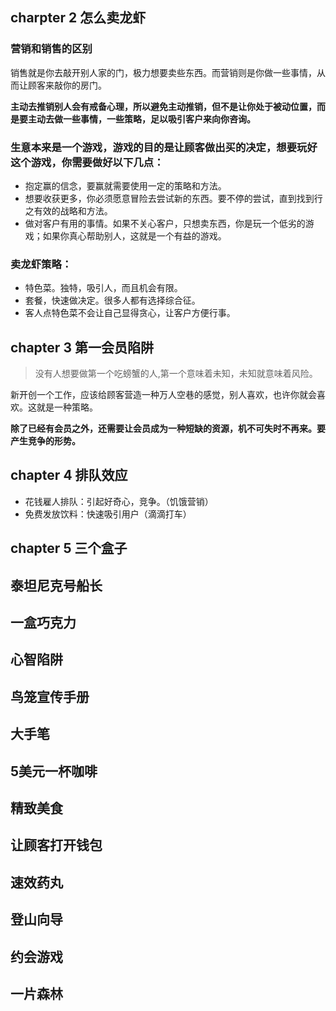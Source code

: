 ## charpter 2 怎么卖龙虾
### 营销和销售的区别
销售就是你去敲开别人家的门，极力想要卖些东西。而营销则是你做一些事情，从而让顾客来敲你的房门。

**主动去推销别人会有戒备心理，所以避免主动推销，但不是让你处于被动位置，而是要主动去做一些事情，一些策略，足以吸引客户来向你咨询。**

### 生意本来是一个游戏，游戏的目的是让顾客做出买的决定，想要玩好这个游戏，你需要做好以下几点：
- 抱定赢的信念，要赢就需要使用一定的策略和方法。
- 想要收获更多，你必须愿意冒险去尝试新的东西。要不停的尝试，直到找到行之有效的战略和方法。
- 做对客户有用的事情。如果不关心客户，只想卖东西，你是玩一个低劣的游戏；如果你真心帮助别人，这就是一个有益的游戏。

### 卖龙虾策略：
- 特色菜。独特，吸引人，而且机会有限。
- 套餐，快速做决定。很多人都有选择综合征。
- 客人点特色菜不会让自己显得贪心，让客户方便行事。

## chapter 3 第一会员陷阱
> 没有人想要做第一个吃螃蟹的人,第一个意味着未知，未知就意味着风险。

新开创一个工作，应该给顾客营造一种万人空巷的感觉，别人喜欢，也许你就会喜欢。这就是一种策略。

**除了已经有会员之外，还需要让会员成为一种短缺的资源，机不可失时不再来。要产生竞争的形势。**

## chapter 4 排队效应

- 花钱雇人排队：引起好奇心，竞争。（饥饿营销）
- 免费发放饮料：快速吸引用户（滴滴打车）

## chapter 5 三个盒子

## 泰坦尼克号船长

## 一盒巧克力

## 心智陷阱

## 鸟笼宣传手册

## 大手笔

## 5美元一杯咖啡

## 精致美食

## 让顾客打开钱包

## 速效药丸

## 登山向导

## 约会游戏

## 一片森林